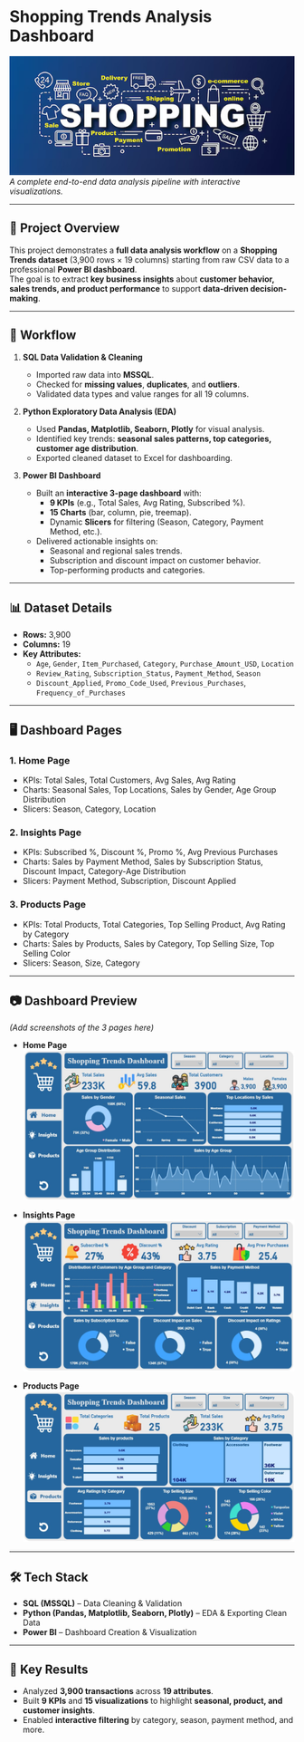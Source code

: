# Shopping Trends Analysis Dashboard

![Project Preview](https://github.com/GeorgeHanyMilad/End-to-End-Shopping-Trends-Data-Analysis/blob/master/Banner.jpg?raw=true)  
*A complete end-to-end data analysis pipeline with interactive visualizations.*

---

## 📌 Project Overview

This project demonstrates a **full data analysis workflow** on a **Shopping Trends dataset** (3,900 rows × 19 columns) starting from raw CSV data to a professional **Power BI dashboard**.  
The goal is to extract **key business insights** about **customer behavior, sales trends, and product performance** to support **data-driven decision-making**.

---

## 🔄 Workflow

1. **SQL Data Validation & Cleaning**
   - Imported raw data into **MSSQL**.
   - Checked for **missing values**, **duplicates**, and **outliers**.
   - Validated data types and value ranges for all 19 columns.

2. **Python Exploratory Data Analysis (EDA)**
   - Used **Pandas, Matplotlib, Seaborn, Plotly** for visual analysis.
   - Identified key trends: **seasonal sales patterns, top categories, customer age distribution**.
   - Exported cleaned dataset to Excel for dashboarding.

3. **Power BI Dashboard**
   - Built an **interactive 3-page dashboard** with:
     - **9 KPIs** (e.g., Total Sales, Avg Rating, Subscribed %).
     - **15 Charts** (bar, column, pie, treemap).
     - Dynamic **Slicers** for filtering (Season, Category, Payment Method, etc.).
   - Delivered actionable insights on:
     - Seasonal and regional sales trends.
     - Subscription and discount impact on customer behavior.
     - Top-performing products and categories.

---

## 📊 Dataset Details

- **Rows:** 3,900  
- **Columns:** 19  
- **Key Attributes:**
  - `Age`, `Gender`, `Item_Purchased`, `Category`, `Purchase_Amount_USD`, `Location`
  - `Review_Rating`, `Subscription_Status`, `Payment_Method`, `Season`
  - `Discount_Applied`, `Promo_Code_Used`, `Previous_Purchases`, `Frequency_of_Purchases`

---

## 🖥️ Dashboard Pages

### 1. **Home Page**
- KPIs: Total Sales, Total Customers, Avg Sales, Avg Rating  
- Charts: Seasonal Sales, Top Locations, Sales by Gender, Age Group Distribution  
- Slicers: Season, Category, Location  

### 2. **Insights Page**
- KPIs: Subscribed %, Discount %, Promo %, Avg Previous Purchases  
- Charts: Sales by Payment Method, Sales by Subscription Status, Discount Impact, Category-Age Distribution  
- Slicers: Payment Method, Subscription, Discount Applied  

### 3. **Products Page**
- KPIs: Total Products, Total Categories, Top Selling Product, Avg Rating by Category  
- Charts: Sales by Products, Sales by Category, Top Selling Size, Top Selling Color  
- Slicers: Season, Size, Category  

---

## 📷 Dashboard Preview

*(Add screenshots of the 3 pages here)*

- **Home Page**
![Home](https://github.com/GeorgeHanyMilad/End-to-End-Shopping-Trends-Data-Analysis/blob/master/Home%20Page.jpg?raw=true)

- **Insights Page**
![Insights](https://github.com/GeorgeHanyMilad/End-to-End-Shopping-Trends-Data-Analysis/blob/master/Insights%20Page.jpg?raw=true)

- **Products Page**
![Products](https://github.com/GeorgeHanyMilad/End-to-End-Shopping-Trends-Data-Analysis/blob/master/Products%20Page.jpg?raw=true)

---

## 🛠️ Tech Stack

- **SQL (MSSQL)** – Data Cleaning & Validation  
- **Python (Pandas, Matplotlib, Seaborn, Plotly)** – EDA & Exporting Clean Data  
- **Power BI** – Dashboard Creation & Visualization  

---

## 🚀 Key Results

- Analyzed **3,900 transactions** across **19 attributes**.  
- Built **9 KPIs** and **15 visualizations** to highlight **seasonal, product, and customer insights**.  
- Enabled **interactive filtering** by category, season, payment method, and more.